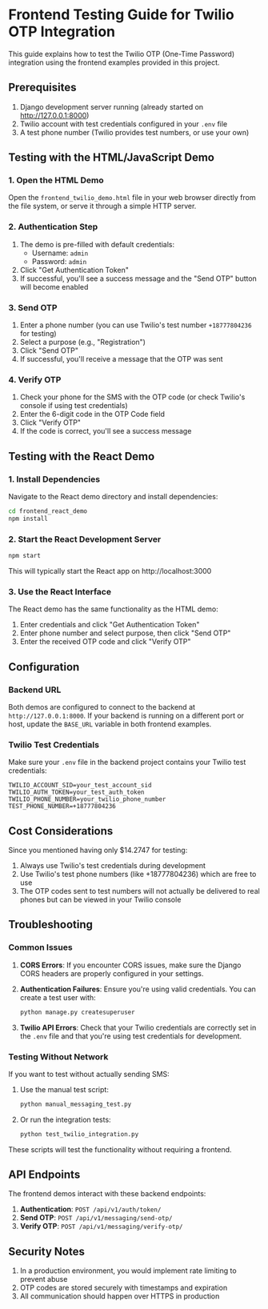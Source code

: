 # Frontend Testing Guide for Twilio OTP Integration

This guide explains how to test the Twilio OTP (One-Time Password) integration using the frontend examples provided in this project.

## Prerequisites

1. Django development server running (already started on http://127.0.0.1:8000)
2. Twilio account with test credentials configured in your `.env` file
3. A test phone number (Twilio provides test numbers, or use your own)

## Testing with the HTML/JavaScript Demo

### 1. Open the HTML Demo

Open the `frontend_twilio_demo.html` file in your web browser directly from the file system, or serve it through a simple HTTP server.

### 2. Authentication Step

1. The demo is pre-filled with default credentials:
   - Username: `admin`
   - Password: `admin`
2. Click "Get Authentication Token"
3. If successful, you'll see a success message and the "Send OTP" button will become enabled

### 3. Send OTP

1. Enter a phone number (you can use Twilio's test number `+18777804236` for testing)
2. Select a purpose (e.g., "Registration")
3. Click "Send OTP"
4. If successful, you'll receive a message that the OTP was sent

### 4. Verify OTP

1. Check your phone for the SMS with the OTP code (or check Twilio's console if using test credentials)
2. Enter the 6-digit code in the OTP Code field
3. Click "Verify OTP"
4. If the code is correct, you'll see a success message

## Testing with the React Demo

### 1. Install Dependencies

Navigate to the React demo directory and install dependencies:

```bash
cd frontend_react_demo
npm install
```

### 2. Start the React Development Server

```bash
npm start
```

This will typically start the React app on http://localhost:3000

### 3. Use the React Interface

The React demo has the same functionality as the HTML demo:
1. Enter credentials and click "Get Authentication Token"
2. Enter phone number and select purpose, then click "Send OTP"
3. Enter the received OTP code and click "Verify OTP"

## Configuration

### Backend URL

Both demos are configured to connect to the backend at `http://127.0.0.1:8000`. If your backend is running on a different port or host, update the `BASE_URL` variable in both frontend examples.

### Twilio Test Credentials

Make sure your `.env` file in the backend project contains your Twilio test credentials:

```env
TWILIO_ACCOUNT_SID=your_test_account_sid
TWILIO_AUTH_TOKEN=your_test_auth_token
TWILIO_PHONE_NUMBER=your_twilio_phone_number
TEST_PHONE_NUMBER=+18777804236
```

## Cost Considerations

Since you mentioned having only $14.2747 for testing:

1. Always use Twilio's test credentials during development
2. Use Twilio's test phone numbers (like +18777804236) which are free to use
3. The OTP codes sent to test numbers will not actually be delivered to real phones but can be viewed in your Twilio console

## Troubleshooting

### Common Issues

1. **CORS Errors**: If you encounter CORS issues, make sure the Django CORS headers are properly configured in your settings.

2. **Authentication Failures**: Ensure you're using valid credentials. You can create a test user with:
   ```bash
   python manage.py createsuperuser
   ```

3. **Twilio API Errors**: Check that your Twilio credentials are correctly set in the `.env` file and that you're using test credentials for development.

### Testing Without Network

If you want to test without actually sending SMS:

1. Use the manual test script:
   ```bash
   python manual_messaging_test.py
   ```

2. Or run the integration tests:
   ```bash
   python test_twilio_integration.py
   ```

These scripts will test the functionality without requiring a frontend.

## API Endpoints

The frontend demos interact with these backend endpoints:

1. **Authentication**: `POST /api/v1/auth/token/`
2. **Send OTP**: `POST /api/v1/messaging/send-otp/`
3. **Verify OTP**: `POST /api/v1/messaging/verify-otp/`

## Security Notes

1. In a production environment, you would implement rate limiting to prevent abuse
2. OTP codes are stored securely with timestamps and expiration
3. All communication should happen over HTTPS in production